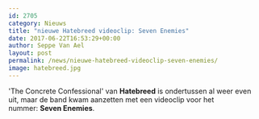 ```yaml
---
id: 2705
category: Nieuws
title: "nieuwe Hatebreed videoclip: Seven Enemies"
date: 2017-06-22T16:53:29+00:00
author: Seppe Van Ael
layout: post
permalink: /news/nieuwe-hatebreed-videoclip-seven-enemies/
image: hatebreed.jpg
---
```

'The Concrete Confessional' van **Hatebreed** is ondertussen al weer even uit, maar de band kwam aanzetten met een videoclip voor het nummer: **Seven Enemies**.
